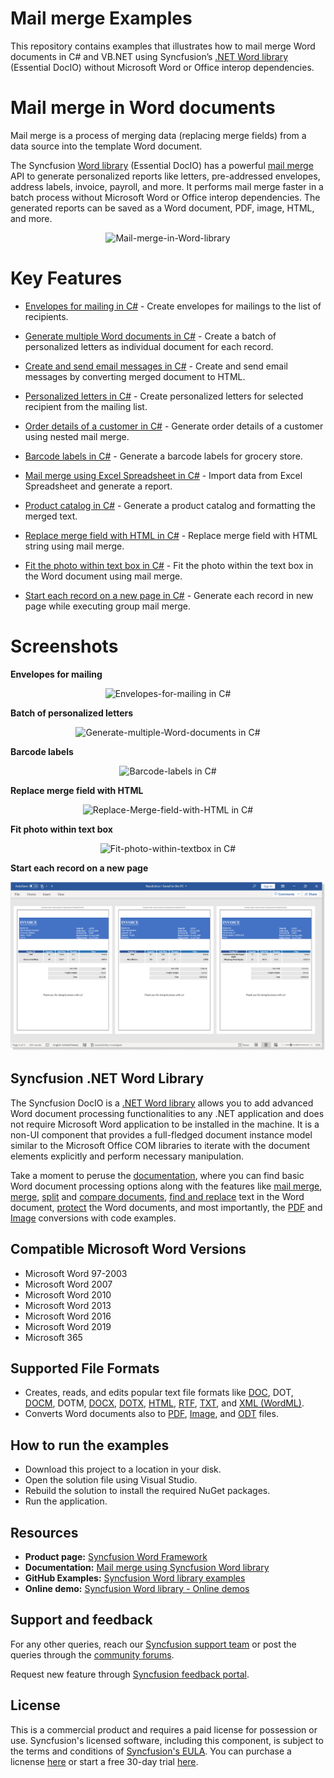 # Mail merge Examples

This repository contains examples that illustrates how to mail merge Word documents in C# and VB.NET using Syncfusion’s [.NET Word library](https://www.syncfusion.com/word-framework/net/word-library?utm_source=github&utm_medium=listing&utm_campaign=mail-merge-examples) (Essential DocIO) without Microsoft Word or Office interop dependencies.

# Mail merge in Word documents

Mail merge is a process of merging data (replacing merge fields) from a data source into the template Word document.

The Syncfusion [Word library](https://www.syncfusion.com/word-framework/net/word-library?utm_source=github&utm_medium=listing&utm_campaign=github-mail-merge-examples) (Essential DocIO) has a powerful [mail merge](https://www.syncfusion.com/word-framework/net/word-library/mail-merge?utm_source=github&utm_medium=listing&utm_campaign=mail-merge-examples) API to generate personalized reports like letters, pre-addressed envelopes, address labels, invoice, payroll, and more. It performs mail merge faster in a batch process without Microsoft Word or Office interop dependencies. The generated reports can be saved as a Word document, PDF, image, HTML, and more.

<p align="center"> 
<img src="Images/Mail-merge-in-Word-library.png" alt="Mail-merge-in-Word-library"/> 
</p>

# Key Features

- [Envelopes for mailing in C#](Create-Envelopes-for-mailing/) - Create envelopes for mailings to the list of recipients.

- [Generate multiple Word documents in C#](Generate-multiple-Word-documents/) - Create a batch of personalized letters as individual document for each record.

- [Create and send email messages in C#](Create-and-send-email-messages/) - Create and send email messages by converting merged document to HTML.

- [Personalized letters in C#](Create-personalized-letter/) - Create personalized letters for selected recipient from the mailing list.

- [Order details of a customer in C#](Generate-order-details-of-customer/) - Generate order details of a customer using nested mail merge.

- [Barcode labels in C#](Generate-Barcode-labels/) - Generate a barcode labels for grocery store.

- [Mail merge using Excel Spreadsheet in C#](Group-Mail-merge-using-Excel/) - Import data from Excel Spreadsheet and generate a report.

- [Product catalog in C#](Product-catalog/) - Generate a product catalog and formatting the merged text.

- [Replace merge field with HTML in C#](Replace-Merge-field-with-HTML/) - Replace merge field with HTML string using mail merge.

- [Fit the photo within text box in C#](Fit-photo-within-textbox/) - Fit the photo within the text box in the Word document using mail merge.

- [Start each record on a new page in C#](Start-each-record-on-new-page/) - Generate each record in new page while executing group mail merge.

# Screenshots

**Envelopes for mailing**

<p align="center"> 
<img src="Create-Envelopes-for-mailing/Images/Envelopes-for-mailing-output.png" alt="Envelopes-for-mailing in C#"/> 
</p>

**Batch of personalized letters**

<p align="center"> 
<img src="Generate-multiple-Word-documents/Images/Generate-multiple-Word-documents-output.png" alt="Generate-multiple-Word-documents in C#"/> 
</p>

**Barcode labels**

<p align="center"> 
<img src="Generate-Barcode-labels/Images/Generate-Barcode-labels-output.png" alt="Barcode-labels in C#"/> 
</p>

**Replace merge field with HTML**

<p align="center"> 
<img src="Replace-Merge-field-with-HTML/Images/Replace-Merge-field-with-HTML-output.png" alt="Replace-Merge-field-with-HTML in C#"/> 
</p>

**Fit photo within text box**

<p align="center"> 
<img src="Fit-photo-within-textbox/Images/Fit-photo-within-textbox-output.png" alt="Fit-photo-within-textbox in C#"/> 
</p>

**Start each record on a new page**

<p align="center"> 
<img src="Start-each-record-on-new-page/Images/Start-each-record-on-new-page-output.png" alt="Start-each-record-on-new-page in C#"/> 
</p>

## Syncfusion .NET Word Library
The Syncfusion DocIO is a [.NET Word library](https://www.syncfusion.com/document-processing/word-framework/net/word-library?utm_source=github&utm_medium=listing&utm_campaign=github-mail-merge-examples) allows you to add advanced Word document processing functionalities to any .NET application and does not require Microsoft Word application to be installed in the machine. It is a non-UI component that provides a full-fledged document instance model similar to the Microsoft Office COM libraries to iterate with the document elements explicitly and perform necessary manipulation. 

Take a moment to peruse the [documentation](https://help.syncfusion.com/file-formats/docio/getting-started?utm_source=github&utm_medium=listing&utm_campaign=github-mail-merge-examples), where you can find basic Word document processing options along with the features like [mail merge](https://help.syncfusion.com/file-formats/docio/working-with-mail-merge?utm_source=github&utm_medium=listing&utm_campaign=github-mail-merge-examples), [merge](https://help.syncfusion.com/file-formats/docio/word-document/merging-word-documents?utm_source=github&utm_medium=listing&utm_campaign=github-mail-merge-examples), [split](https://help.syncfusion.com/file-formats/docio/word-document/split-word-documents?utm_source=github&utm_medium=listing&utm_campaign=github-mail-merge-examples) and [compare documents](https://help.syncfusion.com/file-formats/docio/word-document/compare-word-documents?utm_source=github&utm_medium=listing&utm_campaign=github-mail-merge-examples), [find and replace](https://help.syncfusion.com/file-formats/docio/working-with-find-and-replace?utm_source=github&utm_medium=listing&utm_campaign=github-mail-merge-examples) text in the Word document, [protect](https://help.syncfusion.com/file-formats/docio/working-with-security?utm_source=github&utm_medium=listing&utm_campaign=github-mail-merge-examples) the Word documents, and most importantly, the [PDF](https://help.syncfusion.com/file-formats/docio/word-to-pdf?utm_source=github&utm_medium=listing&utm_campaign=github-mail-merge-examples) and [Image](https://help.syncfusion.com/file-formats/docio/word-to-image?utm_source=github&utm_medium=listing&utm_campaign=github-mail-merge-examples) conversions with code examples.

Compatible Microsoft Word Versions
----------------------------------

*   Microsoft Word 97-2003
*   Microsoft Word 2007
*   Microsoft Word 2010
*   Microsoft Word 2013
*   Microsoft Word 2016
*   Microsoft Word 2019
*   Microsoft 365

Supported File Formats
----------------------

*   Creates, reads, and edits popular text file formats like [DOC](https://help.syncfusion.com/file-formats/docio/word-file-formats?utm_source=github&utm_medium=listing&utm_campaign=github-mail-merge-examples#doc-to-docx-and-docx-to-doc), DOT, [DOCM](https://help.syncfusion.com/file-formats/docio/word-file-formats?utm_source=github&utm_medium=listing&utm_campaign=github-mail-merge-examples#macros), DOTM, [DOCX](https://help.syncfusion.com/file-formats/docio/word-file-formats?utm_source=github&utm_medium=listing&utm_campaign=github-mail-merge-examples#doc-to-docx-and-docx-to-doc), [DOTX](https://help.syncfusion.com/file-formats/docio/word-file-formats?utm_source=github&utm_medium=listing&utm_campaign=github-mail-merge-examples#templates), [HTML](https://help.syncfusion.com/file-formats/docio/html?utm_source=github&utm_medium=listing&utm_campaign=github-mail-merge-examples), [RTF](https://help.syncfusion.com/file-formats/docio/rtf?utm_source=github&utm_medium=listing&utm_campaign=github-mail-merge-examples), [TXT](https://help.syncfusion.com/file-formats/docio/text?utm_source=github&utm_medium=listing&utm_campaign=github-mail-merge-examples), and [XML (WordML)](https://help.syncfusion.com/file-formats/docio/word-file-formats#word-processing-xml-xml?utm_source=github&utm_medium=listing&utm_campaign=github-mail-merge-examples).
*   Converts Word documents also to [PDF](https://help.syncfusion.com/file-formats/docio/word-to-pdf?utm_source=github&utm_medium=listing&utm_campaign=github-mail-merge-examples), [Image](https://help.syncfusion.com/file-formats/docio/word-to-image?utm_source=github&utm_medium=listing&utm_campaign=github-mail-merge-examples), and [ODT](https://help.syncfusion.com/file-formats/docio/word-to-odt?utm_source=github&utm_medium=listing&utm_campaign=github-mail-merge-examples) files.

## How to run the examples
- Download this project to a location in your disk.
- Open the solution file using Visual Studio.
- Rebuild the solution to install the required NuGet packages.
- Run the application.


## Resources

- **Product page:** [Syncfusion Word Framework](https://www.syncfusion.com/document-processing/word-framework/net?utm_source=github&utm_medium=listing&utm_campaign=github-mail-merge-examples)
- **Documentation:** [Mail merge using Syncfusion Word library](https://help.syncfusion.com/file-formats/docio/working-with-mail-merge?utm_source=github&utm_medium=listing&utm_campaign=github-mail-merge-examples)
- **GitHub Examples:** [Syncfusion Word library examples](https://github.com/SyncfusionExamples/DocIO-Examples?utm_source=github&utm_medium=listing&utm_campaign=github-mail-merge-examples)
- **Online demo:** [Syncfusion Word library - Online demos](https://ej2.syncfusion.com/aspnetcore/DocIO/SalesInvoice?utm_source=github&utm_medium=listing&utm_campaign=github-mail-merge-examples)

## Support and feedback
For any other queries, reach our [Syncfusion support team](https://support.syncfusion.com/?utm_source=github&utm_medium=listing&utm_campaign=github-mail-merge-examples) or post the queries through the [community forums](https://www.syncfusion.com/forums?utm_source=github&utm_medium=listing&utm_campaign=github-mail-merge-examples).

Request new feature through [Syncfusion feedback portal](https://www.syncfusion.com/feedback?utm_source=github&utm_medium=listing&utm_campaign=github-mail-merge-examples).

## License
This is a commercial product and requires a paid license for possession or use. Syncfusion's licensed software, including this component, is subject to the terms and conditions of [Syncfusion's EULA](https://www.syncfusion.com/license/studio/22.2.5/syncfusion_essential_studio_eula.pdf). You can purchase a licnense [here](https://www.syncfusion.com/sales/products?utm_source=github&utm_medium=listing&utm_campaign=github-mail-merge-examples) or start a free 30-day trial [here](https://www.syncfusion.com/account/manage-trials/start-trials?utm_source=github&utm_medium=listing&utm_campaign=github-mail-merge-examples).